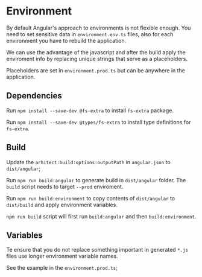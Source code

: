 # Environment

By default Angular's approach to environments is not flexible enough. You need to set sensitive data in `environment.env.ts` files, also for each environment you have to rebuild the application.

We can use the advantage of the javascript and after the build apply the enviroment info by replacing unique strings that serve as a placeholders.

Placeholders are set in `environment.prod.ts` but can be anywhere in the application.

## Dependencies

Run `npm install --save-dev @fs-extra` to install `fs-extra` package.

Run `npm install --save-dev @types/fs-extra` to install type definitions for `fs-extra`.

## Build

Update the `arhitect:build:options:outputPath` in `angular.json` to `dist/angular`;

Run `npm run build:angular` to generate build in `dist/angular` folder. The `build` script needs to target `--prod` enviroment.

Run `npm run build:environment` to copy contents of `dist/angular` to `dist/build` and apply environment variables.

`npm run build` script will first run `build:angular` and then `build:environment`.

## Variables

Te ensure that you do not replace something important in generated `*.js` files use longer environment variable names.

See the example in the `environment.prod.ts`;